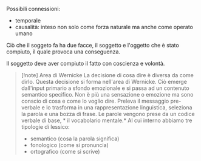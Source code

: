 Possibili connessioni:
- temporale
- causalità: inteso non solo come forza naturale ma anche come operato umano

Ciò che il soggeto fa ha due facce, il soggetto e l'oggetto che è stato compiuto, il quale provoca una conseguenza. 

Il soggetto deve aver compiuto il fatto con coscienza e volontà.
>[!note] Area di Wernicke
>La decisione di cosa dire è diversa da come dirlo.
>Questa decisione si forma nell'area di Wernicke. Ciò emerge dall'input primario a sfondo emozionale e si passa ad un contenuto semantico specifico. Non è più una sensazione o emozione ma sono conscio di cosa e come lo voglio dire. 
>Preleva il messaggio pre-verbale e lo trasforma in una rappresentazione linguistica, seleziona la parola e una bozza di frase. 
>Le parole vengono prese da un codice verbale di base, * il vocabolario mentale.* 
Al cui interno abbiamo tre tipologie di lessico:
>- semantico (cosa la parola significa)
>- fonologico (come si pronuncia)
>- ortografico (come si scrive)

